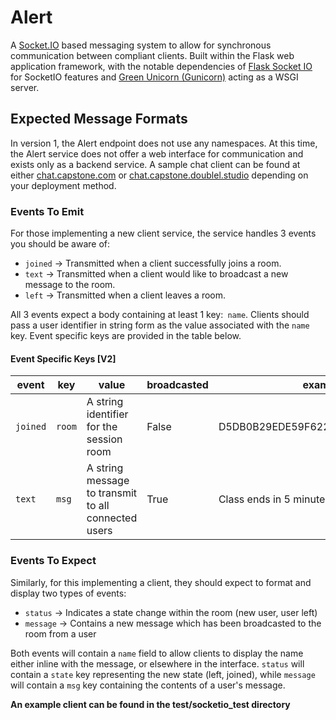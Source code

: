 # Alert

A [Socket.IO](https://socket.io) based messaging system to allow for synchronous communication between compliant clients. Built within the Flask web application framework, with the notable dependencies of [Flask Socket IO](https://flask-socketio.readthedocs.io) for SocketIO features and [Green Unicorn (Gunicorn)](https://gunicorn.org) acting as a WSGI server.

## Expected Message Formats
In version 1, the Alert endpoint does not use any namespaces. At this time, the Alert service does not offer a web interface for communication and exists only as a backend service. A sample chat client can be found at either [chat.capstone.com](chat.capstone.com) or [chat.capstone.doublel.studio](chat.capstone.doublel.studio) depending on your deployment method. 

### Events To Emit
For those implementing a new client service, the service handles 3 events you should be aware of: 
* `joined` -> Transmitted when a client successfully joins a room.
* `text` -> Transmitted when a client would like to broadcast a new message to the room.
* `left` -> Transmitted when a client leaves a room.


All 3 events expect a body containing at least 1 key:` name`. Clients should pass a user identifier in string form as the value associated with the `name` key. Event specific keys are provided in the table below.

#### Event Specific Keys [V2]
| __event__ | __key__ | __value__                                           | __broadcasted__ | __example__                      |
|-----------|---------|-----------------------------------------------------|-----------------|----------------------------------|
| `joined`  | `room`  | A string identifier for the session room            | False           | D5DB0B29EDE59F622165402CA116CCFF |
| `text`    | `msg`   | A string message to transmit to all connected users | True            | Class ends in 5 minutes          |


### Events To Expect
Similarly, for this implementing a client, they should expect to format and display two types of events:
* `status` -> Indicates a state change within the room (new user, user left)
* `message` -> Contains a new message which has been broadcasted to the room from a user

Both events will contain a `name` field to allow clients to display the name either inline with the message, or elsewhere in the interface. `status` will contain a `state` key representing the new state (left, joined), while `message` will contain a `msg` key containing the contents of a user's message.

__An example client can be found in the test/socketio_test directory__

